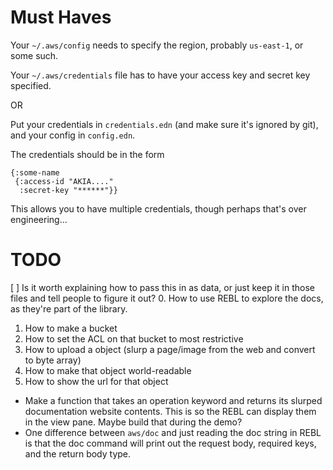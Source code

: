 # Must Haves

Your `~/.aws/config` needs to specify the region, probably `us-east-1`, or some such.

Your `~/.aws/credentials` file has to have your access key and secret key specified.

OR

Put your credentials in `credentials.edn` (and make sure it's ignored by git),
and your config in `config.edn`.

The credentials should be in the form
```edn
{:some-name
 {:access-id "AKIA...."
  :secret-key "******"}}
```

This allows you to have multiple credentials, though perhaps that's over engineering...

# TODO

[ ] Is it worth explaining how to pass this in as data, or just keep it in
    those files and tell people to figure it out?
0. How to use REBL to explore the docs, as they're part of the library.
1. How to make a bucket
2. How to set the ACL on that bucket to most restrictive
3. How to upload a object (slurp a page/image from the web and convert to byte array)
4. How to make that object world-readable
5. How to show the url for that object

* Make a function that takes an operation keyword and returns its slurped
  documentation website contents. This is so the REBL can display them in the
  view pane. Maybe build that during the demo?
* One difference between `aws/doc` and just reading the doc string in REBL is
  that the doc command will print out the request body, required keys, and the
  return body type.

